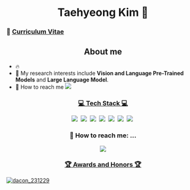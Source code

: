 <h1 align='center'> Taehyeong Kim 👋 </h1>

### 🤗 [Curriculum Vitae](https://github.com/GNOEYHEAT/GNOEYHEAT/blob/main/cv_%EA%B9%80%ED%83%9C%ED%98%95_231213.pdf)

<h2 align='center'> About me </h2>

* 🔥
* 🌱 My research interests include **Vision and Language Pre-Trained Models** and **Large Language Model**.
* 📧 How to reach me <a href='mailto:taehyeong93@korea.ac.kr'><img src='https://img.shields.io/badge/-Gmail-critical'>

<h3 align='center'> 💻 Tech Stack 💻 </h3>
<p align='center'>
<img src="https://img.shields.io/badge/Python-3776AB?style=flat-square&logo=Python&logoColor=white"/></a>&nbsp
<img src="https://img.shields.io/badge/TensorFlow-FF6F00?style=flat-square&logo=TensorFlow&logoColor=white"/></a>&nbsp
<img src="https://img.shields.io/badge/Keras-D00000?style=flat-square&logo=Keras&logoColor=white"/></a>&nbsp
<img src="https://img.shields.io/badge/PyTorch-EE4C2C?style=flat-square&logo=PyTorch&logoColor=white"/></a>&nbsp
<img src="https://img.shields.io/badge/PyTorch Lightning-792EE5?style=flat-square&logo=PyTorch Lightning&logoColor=white"/></a>&nbsp
<img src="https://img.shields.io/badge/R-276DC3?style=flat-square&logo=R&logoColor=white"/></a>&nbsp
<img src="https://img.shields.io/badge/MySQL-4479A1?style=flat-square&logo=MySQL&logoColor=white"/></a>&nbsp
</p>

<h3 align='center'> 📧 How to reach me: ...</h3>
<p align='center'>
  <a href='mailto:taehyeong93@korea.ac.kr'><img src='https://img.shields.io/badge/-Gmail-critical'><br>
    </p>

<h3 align='center'> 🏆 Awards and Honors 🏆 </h3>

![dacon_231229](https://github.com/GNOEYHEAT/GNOEYHEAT/assets/42865570/c85c7fd1-727e-4b71-925a-f62f18e2eea1)

<!--

- 🔭 I’m currently working on ...
- 🌱 I’m currently learning ...
- 🤔 I’m looking for help with ...
- 💬 Ask me about ...
- 😄 Pronouns: ...
- ⚡ Fun fact: ...
-->




